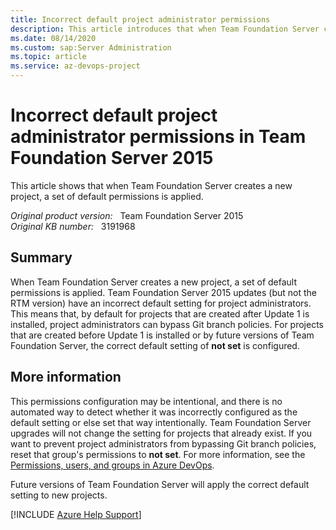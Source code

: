 ```yaml
---
title: Incorrect default project administrator permissions
description: This article introduces that when Team Foundation Server creates a new project, a set of default permissions is applied. Certain versions of Team Foundation Server 2015 incorrectly set the permissions to bypass branch policy for Git repos on project administrators.
ms.date: 08/14/2020
ms.custom: sap:Server Administration
ms.topic: article
ms.service: az-devops-project
---
```

# Incorrect default project administrator permissions in Team Foundation Server 2015

This article shows that when Team Foundation Server creates a new project, a set of default permissions is applied.

_Original product version:_ &nbsp; Team Foundation Server 2015  
_Original KB number:_ &nbsp; 3191968

## Summary

When Team Foundation Server creates a new project, a set of default permissions is applied. Team Foundation Server 2015 updates (but not the RTM version) have an incorrect default setting for project administrators. This means that, by default for projects that are created after Update 1 is installed, project administrators can bypass Git branch policies. For projects that are created before Update 1 is installed or by future versions of Team Foundation Server, the correct default setting of **not set** is configured.

## More information

This permissions configuration may be intentional, and there is no automated way to detect whether it was incorrectly configured as the default setting or else set that way intentionally. Team Foundation Server upgrades will not change the setting for projects that already exist. If you want to prevent project administrators from bypassing Git branch policies, reset that group's permissions to **not set**. For more information, see the [Permissions, users, and groups in Azure DevOps](/azure/devops/organizations/security/permissions).

Future versions of Team Foundation Server will apply the correct default setting to new projects.

[!INCLUDE [Azure Help Support](../../includes/azure-help-support.md)]
